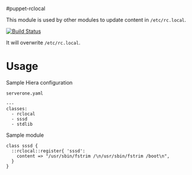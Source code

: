 #puppet-rclocal

This module is used by other modules to update content in `/etc/rc.local`.
 
[![Build Status](https://secure.travis-ci.org/icalvete/puppet-puppet-rclocal.png)](http://travis-ci.org/icalvete/puppet-puppet-rclocal)

It will overwrite `/etc/rc.local`.

# Usage

Sample Hiera configuration

`serverone.yaml`

    ---
    classes:
      - rclocal
      - sssd
      - stdlib

Sample module

    class sssd {
      ::rclocal::register{ 'sssd': 
        content => "/usr/sbin/fstrim /\n/usr/sbin/fstrim /boot\n",
      }
    }
